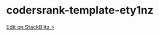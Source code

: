 # codersrank-template-ety1nz

[Edit on StackBlitz ⚡️](https://stackblitz.com/edit/codersrank-template-ety1nz)